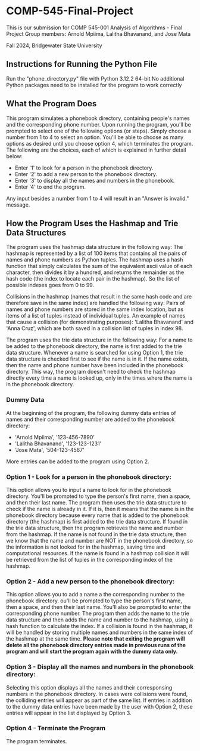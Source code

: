 # COMP-545-Final-Project
This is our submission for COMP 545-001 Analysis of Algorithms - Final Project 
Group members: Arnold Mpiima, Lalitha Bhavanand, and Jose Mata

Fall 2024, Bridgewater State University

## Instructions for Running the Python File
Run the "phone_directory.py" file with Python 3.12.2 64-bit
No additional Python packages need to be installed for the program to work correctly

## What the Program Does
This program simulates a phonebook directory, containing people's names and the corresponding phone number. Upon running the program, you'll be prompted to select one of the following options (or steps). Simply choose a number from 1 to 4 to select an option. You'll be able to choose as many options as desired until you choose option 4, which terminates the program. The following are the choices, each of which is explained in further detail below: 
* Enter '1' to look for a person in the phonebook directory.
* Enter '2' to add a new person to the phonebook directory.
* Enter '3' to display all the names and numbers in the phonebook.
* Enter '4' to end the program.

Any input besides a number from 1 to 4 will result in an "Answer is invalid." message. 

## How the Program Uses the Hashmap and Trie Data Structures
The program uses the hashmap data structure in the following way: The hashmap is represented by a list of 100 items that contains all the pairs of names and phone numbers as Python tuples. The hashmap uses a hash function that simply calculates the sum of the equivalent ascii value of each character, then divides it by a hundred, and returns the remainder as the hash code (the index to locate each pair in the hashmap). So the list of possible indexes goes from 0 to 99. 

Collisions in the hashmap (names that result in the same hash code and are therefore save in the same index) are handled the following way: Pairs of names and phone numbers are stored in the same index location, but as items of a list of tuples instead of individual tuples. An example of names that cause a collision (for demonstrating purposes): 'Lalitha Bhavanand' and 'Anna Cruz', which are both saved in a collision list of tuples in index 98.

The program uses the trie data structure in the following way: For a name to be added to the phonebook directory, the name is first added to the trie data structure. Whenever a name is searched for using Option 1, the trie data structure is checked first to see if the name is in it. If the name exists, then the name and phone number have been included in the phonebook directory. This way, the program doesn't need to check the hashmap directly every time a name is looked up, only in the times where the name is in the phonebook directory. 


### Dummy Data
At the beginning of the program, the following dummy data entries of names and their corresponding number are added to the phonebook directory:
* 'Arnold Mpiima', '123-456-7890'
* 'Lalitha Bhavanand', '123-123-1231'
* 'Jose Mata', '504-123-4567'

More entries can be added to the program using Option 2. 

### Option 1 - Look for a person in the phonebook directory:
This option allows you to input a name to look for in the phonebook directory. You'll be prompted to type the person's first name, then a space, and then their last name.
The program then uses the trie data structure to check if the name is already in it. If it is, then it means that the name is in the phonebook directory because every name that is added to the phonebook directory (the hashmap) is first added to the trie data structure. If found in the trie data structure, then the program retrieves the name and number from the hashmap. If the name is not found in the trie data structure, then we know that the name and number are NOT in the phonebook directory, so the information is not looked for in the hashmap, saving time and computational resources. If the name is found in a hashmap collision it will be retrieved from the list of tuples in the corresponding index of the hashmap. 

### Option 2 - Add a new person to the phonebook directory:
This option allows you to add a name a the corresponding number to the phonebook directory. ou'll be prompted to type the person's first name, then a space, and then their last name. You'll also be prompted to enter the corresponding phone number. The program then adds the name to the trie data structure and then adds the name and number to the hashmap, using a hash function to calculate the index. If a collision is found in the hashmap, it will be handled by storing multiple names and numbers in the same index of the hashmap at the same time. 
**Please note that exiting the program will delete all the phonebook directory entries made in previous runs of the program and will start the program again with the dummy data only.**

### Option 3 - Display all the names and numbers in the phonebook directory:
Selecting this option displays all the names and their corresponsing numbers in the phonebook directory. In cases were collisions were found, the colliding entries will appear as part of the same list. If entries in addition to the dummy data entries have been made by the user with Option 2, these entries will appear in the list displayed by Option 3. 

### Option 4 - Terminate the Program
The program terminates. 


